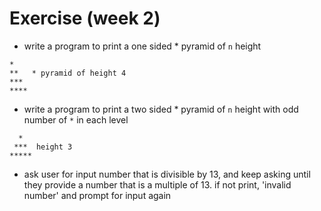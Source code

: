 # Exercise (week 2)

- write a program to print a one sided * pyramid of `n` height
```
*
**   * pyramid of height 4
***
****
```

- write a program to print a two sided * pyramid of `n` height with odd number of `*` in each level
```
  *
 ***  height 3
*****
```

- ask user for input number that is divisible by 13, and keep asking until they provide a number that is a multiple of 13. if not print, 'invalid number' and prompt for input again
